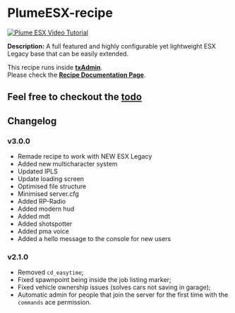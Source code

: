 # PlumeESX-recipe

[![Plume ESX Video Tutorial](https://i.imgur.com/jjUbS1Z.png)](https://www.youtube.com/watch?v=iGfwUCO0RZQ)

**Description:** A full featured and highly configurable yet lightweight ESX Legacy base that can be easily extended.  

This recipe runs inside [**txAdmin**](https://github.com/tabarra/txAdmin).  
Please check the [**Recipe Documentation Page**](https://github.com/tabarra/txAdmin/blob/master/docs/recipe.md).

## Feel free to checkout the [todo](./todo.md)

## Changelog

### v3.0.0

- Remade recipe to work with NEW ESX Legacy
- Added new multicharacter system
- Updated IPLS
- Update loading screen
- Optimised file structure
- Minimised server.cfg
- Added RP-Radio
- Added modern hud
- Added mdt
- Added shotspotter
- Added pma voice
- Added a hello message to the console for new users

### v2.1.0

- Removed `cd_easytime`;
- Fixed spawnpoint being inside the job listing marker;
- Fixed vehicle ownership issues (solves cars not saving in garage);
- Automatic admin for people that join the server for the first time with the `commands` ace permission.
